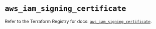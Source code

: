# `aws_iam_signing_certificate`

Refer to the Terraform Registry for docs: [`aws_iam_signing_certificate`](https://registry.terraform.io/providers/hashicorp/aws/4.67.0/docs/resources/iam_signing_certificate).
